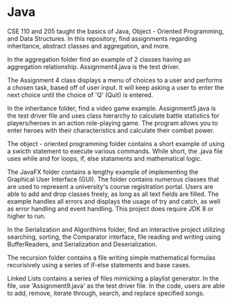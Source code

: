 # Java
CSE 110 and 205 taught the basics of Java, Object - Oriented Programming, and Data Structures. In this repository, find assignments regarding inheritance, abstract classes and aggregation, and more.

In the aggregation folder find an example of 2 classes having an aggregation relationship. Assignment4.java is the test driver. 

The Assignment 4 class displays a menu of choices to a user and performs a chosen task, based off of user input. It will keep asking a user to
enter the next choice until the choice of 'Q' (Quit) is entered.

In the inheritance folder, find a video game example. Assignment5.java is the test driver file and uses class hierarchy to calculate battle statistics for 
players/heroes in an action role-playing game. The program allows you to enter heroes with their characteristics and calculate their combat power.

The object - oriented programming folder contains a short example of using a swicth statement to execute various commands. While short, the .java file uses while and for loops, if, else stataments and mathematical logic.

The JavaFX folder contains a lengthy example of implementing the Graphical User Interface (GUI). The folder contains numerous classes that are used to represent a university's course registration portal. Users are able to add and drop classes freely, as long as all text fields are filled. The example handles all errors and displays the usage of try and catch, as well as error handling and event handling. This project does require JDK 8 or higher to run.

In the Serialization and Algorithims folder, find an interactive project utilizing searching, sorting, the Comparator interface, file reading and writing using BufferReaders, and Serialization and Deserialization.

The recursion folder contains a file writing simple mathematical formulas recurisively using a series of if-else statements and base cases.

Linked Lists contains a series of files mimicking a playlist generator. In the file, use 'Assignment9.java' as the test driver file. In the code, users are able to add, remove, iterate through, search, and replace specified songs. 
